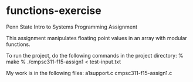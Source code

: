 # functions-exercise
Penn State Intro to Systems Programming Assignment

This assignment manipulates floating point values in an array with modular functions.

To run the project, do the following commands in the project directory:
% make
% ./cmpsc311-f15-assign1 < test-input.txt

My work is in the following files:
a1support.c
cmpsc311-f15-assign1.c

